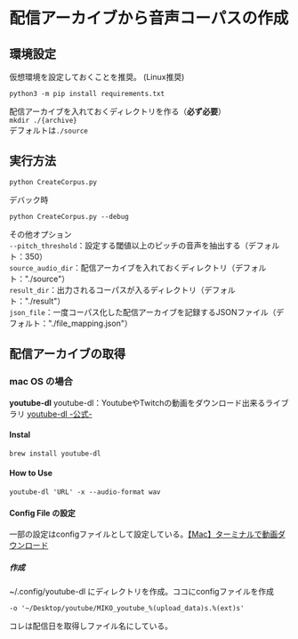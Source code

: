 # 配信アーカイブから音声コーパスの作成

## 環境設定
仮想環境を設定しておくことを推奨。  (Linux推奨)
```
python3 -m pip install requirements.txt
```

配信アーカイブを入れておくディレクトリを作る（**必ず必要**）  
`mkdir ./{archive}`  
デフォルトは`./source`

## 実行方法

```
python CreateCorpus.py
```

デバック時  
```
python CreateCorpus.py --debug
```

その他オプション  
`--pitch_threshold`：設定する閾値以上のピッチの音声を抽出する（デフォルト：350）  
`source_audio_dir`：配信アーカイブを入れておくディレクトリ（デフォルト："./source"）  
`result_dir`：出力されるコーパスが入るディレクトリ（デフォルト："./result"）  
`json_file`：一度コーパス化した配信アーカイブを記録するJSONファイル（デフォルト："./file_mapping.json"）  

## 配信アーカイブの取得

### mac OS の場合

**youtube-dl**
youtube-dl：YoutubeやTwitchの動画をダウンロード出来るライブラリ
[youtube-dl -公式-](https://github.com/ytdl-org/youtube-dl/)  

#### Instal
```
brew install youtube-dl
```

#### How to Use
```
youtube-dl 'URL' -x --audio-format wav
```


#### Config File の設定
一部の設定はconfigファイルとして設定している。[【Mac】ターミナルで動画ダウンロード](https://mac-ra.com/terminal-youtube-dl/)  

##### 作成

~/.config/youtube-dl にディレクトリを作成。ココにconfigファイルを作成

```config
-o '~/Desktop/youtube/MIKO_youtube_%(upload_data)s.%(ext)s'
```
コレは配信日を取得しファイル名にしている。
